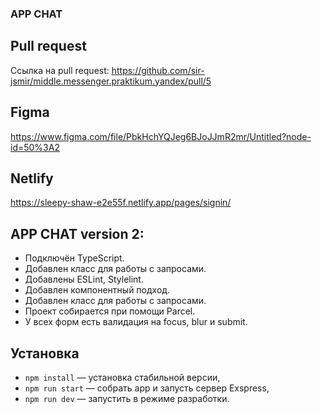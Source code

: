### APP CHAT

## Pull request
Ссылка на pull request: https://github.com/sir-jsmir/middle.messenger.praktikum.yandex/pull/5
## Figma
https://www.figma.com/file/PbkHchYQJeg6BJoJJmR2mr/Untitled?node-id=50%3A2

## Netlify
https://sleepy-shaw-e2e55f.netlify.app/pages/signin/



## APP CHAT version 2:
- Подключён TypeScript.
- Добавлен класс для работы с запросами.
- Добавлены ESLint, Stylelint.
- Добавлен компонентный подход.
- Добавлен класс для работы с запросами.
- Проект собирается при помощи Parcel.
- У всех форм есть валидация на focus, blur и submit.


## Установка

- `npm install` — установка стабильной версии,
- `npm run start` — собрать app и запусть сервер Exspress,
- `npm run dev` — запустить в режиме разработки.
